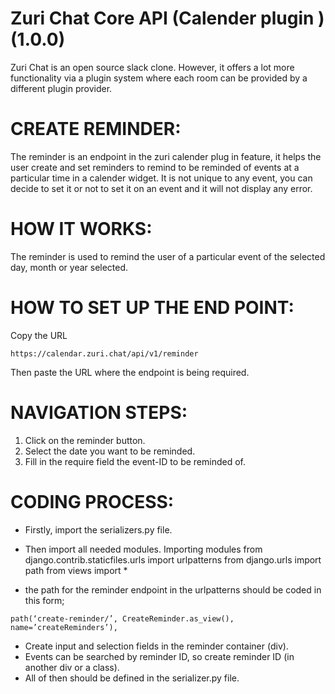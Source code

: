# Zuri Chat Core API (Calender plugin ) (1.0.0)
Zuri Chat is an open source slack clone. However, it offers a lot more functionality via a plugin system where each room can be provided by a different plugin provider.

# CREATE REMINDER: 	
The reminder is an endpoint in the zuri calender plug in feature, it helps the user create and set reminders to remind to be reminded of events at a particular time in a calender widget. It is not unique to any event, you can decide to set it or not to set it on an event and it will not display any error.
# HOW IT WORKS: 
The reminder is used to remind the user of a particular event of the selected day, month or year selected.
# HOW TO SET UP THE END POINT:
Copy the URL 
```
https://calendar.zuri.chat/api/v1/reminder
```
Then paste the URL where the endpoint is being required.
# NAVIGATION STEPS:
1.	 Click on the reminder button.
1.	Select the date you want to be reminded.
1.	Fill in the require field the event-ID to be reminded of.
# CODING PROCESS: 
* Firstly, import the serializers.py file.
* Then import all needed modules.
Importing modules
from django.contrib.staticfiles.urls import urlpatterns
from django.urls import path
from views import *

* the path for the reminder endpoint in the urlpatterns should be coded in this form;
```
path(‘create-reminder/’, CreateReminder.as_view(), name=’createReminders’),
```
* Create input and selection fields in the reminder container (div).
* Events can be searched by reminder ID, so create reminder ID (in another div or a class).
* All of then should be defined in the serializer.py file.
